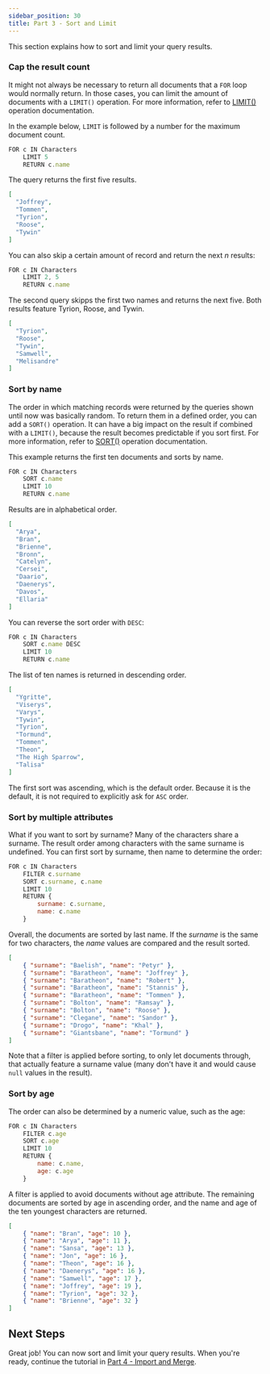 ```yaml
---
sidebar_position: 30
title: Part 3 - Sort and Limit
---
```


This section explains how to sort and limit your query results.

### Cap the result count

It might not always be necessary to return all documents that a `FOR` loop would normally return. In those cases, you can limit the amount of documents with a `LIMIT()` operation. For more information, refer to [LIMIT()](../operations/limit.md) operation documentation.

In the example below, `LIMIT` is followed by a number for the maximum document count.

```js
FOR c IN Characters
    LIMIT 5
    RETURN c.name
```

The query returns the first five results.

```json
[
  "Joffrey",
  "Tommen",
  "Tyrion",
  "Roose",
  "Tywin"
]
```

 You can also skip a certain amount of record and return the next _n_ results:

```js
FOR c IN Characters
    LIMIT 2, 5
    RETURN c.name
```

The second query skipps the first two names and returns the next five. Both results feature Tyrion, Roose, and Tywin.

```json
[
  "Tyrion",
  "Roose",
  "Tywin",
  "Samwell",
  "Melisandre"
]
```

### Sort by name

The order in which matching records were returned by the queries shown until now was basically random. To return them in a defined order, you can add a `SORT()` operation. It can have a big impact on the result if combined with a `LIMIT()`, because the result becomes predictable if you sort first. For more information, refer to [SORT()](../operations/sort.md) operation documentation.

This example returns the first ten documents and sorts by name.

```js
FOR c IN Characters
    SORT c.name
    LIMIT 10
    RETURN c.name
```

Results are in alphabetical order.

```json
[
  "Arya",
  "Bran",
  "Brienne",
  "Bronn",
  "Catelyn",
  "Cersei",
  "Daario",
  "Daenerys",
  "Davos",
  "Ellaria"
]
```

You can reverse the sort order with `DESC`:

```js
FOR c IN Characters
    SORT c.name DESC
    LIMIT 10
    RETURN c.name
```

The list of ten names is returned in descending order.

```json
[
  "Ygritte",
  "Viserys",
  "Varys",
  "Tywin",
  "Tyrion",
  "Tormund",
  "Tommen",
  "Theon",
  "The High Sparrow",
  "Talisa"
]
```

The first sort was ascending, which is the default order. Because it is the default, it is not required to explicitly ask for `ASC` order.

### Sort by multiple attributes

What if you want to sort by surname? Many of the characters share a surname. The result order among characters with the same surname is undefined. You can first sort by surname, then name to determine the order:

```js
FOR c IN Characters
    FILTER c.surname
    SORT c.surname, c.name
    LIMIT 10
    RETURN {
        surname: c.surname,
        name: c.name
    }
```

Overall, the documents are sorted by last name. If the _surname_ is the same for two characters, the _name_ values are compared and the result sorted.

```json
[
    { "surname": "Baelish", "name": "Petyr" },
    { "surname": "Baratheon", "name": "Joffrey" },
    { "surname": "Baratheon", "name": "Robert" },
    { "surname": "Baratheon", "name": "Stannis" },
    { "surname": "Baratheon", "name": "Tommen" },
    { "surname": "Bolton", "name": "Ramsay" },
    { "surname": "Bolton", "name": "Roose" },
    { "surname": "Clegane", "name": "Sandor" },
    { "surname": "Drogo", "name": "Khal" },
    { "surname": "Giantsbane", "name": "Tormund" }
]
```

Note that a filter is applied before sorting, to only let documents through, that actually feature a surname value (many don't have it and would cause `null` values in the result).

### Sort by age

The order can also be determined by a numeric value, such as the age:

```js
FOR c IN Characters
    FILTER c.age
    SORT c.age
    LIMIT 10
    RETURN {
        name: c.name,
        age: c.age
    }
```

A filter is applied to avoid documents without age attribute. The remaining documents are sorted by age in ascending order, and the name and age of the ten youngest characters are returned.

```json
[
    { "name": "Bran", "age": 10 },
    { "name": "Arya", "age": 11 },
    { "name": "Sansa", "age": 13 },
    { "name": "Jon", "age": 16 },
    { "name": "Theon", "age": 16 },
    { "name": "Daenerys", "age": 16 },
    { "name": "Samwell", "age": 17 },
    { "name": "Joffrey", "age": 19 },
    { "name": "Tyrion", "age": 32 },
    { "name": "Brienne", "age": 32 }
]
```

## Next Steps

Great job! You can now sort and limit your query results. When you're ready, continue the tutorial in [Part 4 - Import and Merge](import-and-merge.md).
